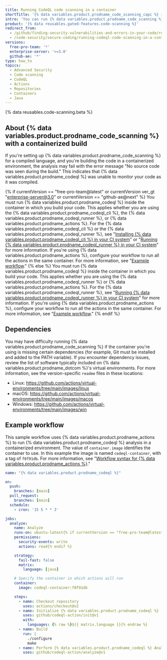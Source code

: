 ```yaml
---
title: Running CodeQL code scanning in a container
shortTitle: '{% data variables.product.prodname_code_scanning_capc %} in a container'
intro: 'You can run {% data variables.product.prodname_code_scanning %} in a container by ensuring that all processes run in the same container.'
product: '{% data reusables.gated-features.code-scanning %}'
redirect_from:
  - /github/finding-security-vulnerabilities-and-errors-in-your-code/running-codeql-code-scanning-in-a-container
  - /code-security/secure-coding/running-codeql-code-scanning-in-a-container
versions:
  free-pro-team: '*'
  enterprise-server: '>=3.0'
  github-ae: '*'
type: how_to
topics:
  - Advanced Security
  - Code scanning
  - CodeQL
  - Actions
  - Repositories
  - Containers
  - Java
---
```

<!--For this article in earlier GHES versions, see /content/github/finding-security-vulnerabilities-and-errors-in-your-code-->

{% data reusables.code-scanning.beta %}

## About {% data variables.product.prodname_code_scanning %} with a containerized build

If you're setting up {% data variables.product.prodname_code_scanning %} for a compiled language, and you're building the code in a containerized environment, the analysis may fail with the error message "No source code was seen during the build." This indicates that {% data variables.product.prodname_codeql %} was unable to monitor your code as it was compiled.

{% if currentVersion == "free-pro-team@latest" or currentVersion ver_gt "enterprise-server@3.0" or currentVersion == "github-ae@next" %}
You must run {% data variables.product.prodname_codeql %} inside the container in which you build your code. This applies whether you are using the {% data variables.product.prodname_codeql_cli %}, the {% data variables.product.prodname_codeql_runner %}, or {% data variables.product.prodname_actions %}. For the {% data variables.product.prodname_codeql_cli %} or the {% data variables.product.prodname_codeql_runner %}, see "[Installing {% data variables.product.prodname_codeql_cli %} in your CI system](/code-security/secure-coding/using-codeql-code-scanning-with-your-existing-ci-system/installing-codeql-cli-in-your-ci-system)" or "[Running {% data variables.product.prodname_codeql_runner %} in your CI system](/code-security/secure-coding/running-codeql-runner-in-your-ci-system)" for more information. If you're using {% data variables.product.prodname_actions %}, configure your workflow to run all the actions in the same container. For more information, see "[Example workflow](#example-workflow)."
{% else %}
You must run {% data variables.product.prodname_codeql %} inside the container in which you build your code. This applies whether you are using the {% data variables.product.prodname_codeql_runner %} or {% data variables.product.prodname_actions %}. For the {% data variables.product.prodname_codeql_runner %}, see "[Running {% data variables.product.prodname_codeql_runner %} in your CI system](/code-security/secure-coding/running-codeql-runner-in-your-ci-system)" for more information. If you're using {% data variables.product.prodname_actions %}, configure your workflow to run all the actions in the same container. For more information, see "[Example workflow](#example-workflow)."
{% endif %}

## Dependencies

You may have difficulty running {% data variables.product.prodname_code_scanning %} if the container you're using is missing certain dependencies (for example, Git must be installed and added to the PATH variable). If you encounter dependency issues, review the list of software typically included on {% data variables.product.prodname_dotcom %}'s virtual environments. For more information, see the version-specific `readme` files in these locations:

* Linux: https://github.com/actions/virtual-environments/tree/main/images/linux
* macOS: https://github.com/actions/virtual-environments/tree/main/images/macos
* Windows: https://github.com/actions/virtual-environments/tree/main/images/win

## Example workflow

This sample workflow uses {% data variables.product.prodname_actions %} to run {% data variables.product.prodname_codeql %} analysis in a containerized environment. The value of `container.image` identifies the container to use. In this example the image is named `codeql-container`, with a tag of `f0f91db`. For more information, see "[Workflow syntax for {% data variables.product.prodname_actions %}](/actions/reference/workflow-syntax-for-github-actions#jobsjob_idcontainer)."

``` yaml
name: "{% data variables.product.prodname_codeql %}"

on: 
  push:
    branches: [main]
  pull_request:
    branches: [main]
  schedule:
    - cron: '15 5 * * 3'

jobs:
  analyze:
    name: Analyze
    runs-on: ubuntu-latest{% if currentVersion == "free-pro-team@latest" or currentVersion ver_gt "enterprise-server@3.1" or currentVersion == "github-ae@next" %}
    permissions:
      security-events: write
      actions: read{% endif %}

    strategy:
      fail-fast: false
      matrix:
        language: [java]

    # Specify the container in which actions will run
    container:
      image: codeql-container:f0f91db

    steps:
      - name: Checkout repository
        uses: actions/checkout@v2
      - name: Initialize {% data variables.product.prodname_codeql %}
        uses: github/codeql-action/init@v1
        with:
          languages: {% raw %}${{ matrix.language }}{% endraw %}
      - name: Build
        run: |
          ./configure
          make
      - name: Perform {% data variables.product.prodname_codeql %} Analysis
        uses: github/codeql-action/analyze@v1
```

